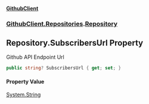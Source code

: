 #### [GithubClient](index.md 'index')
### [GithubClient.Repositories](GithubClient.Repositories.md 'GithubClient.Repositories').[Repository](GithubClient.Repositories.Repository.md 'GithubClient.Repositories.Repository')

## Repository.SubscribersUrl Property

Github API Endpoint Url

```csharp
public string? SubscribersUrl { get; set; }
```

#### Property Value
[System.String](https://docs.microsoft.com/en-us/dotnet/api/System.String 'System.String')